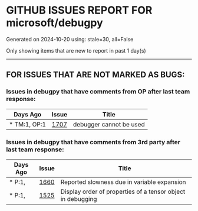 
# GITHUB ISSUES REPORT FOR microsoft/debugpy


Generated on 2024-10-20 using: stale=30, all=False


Only showing items that are new to report in past 1 day(s)


---

## FOR ISSUES THAT ARE NOT MARKED AS BUGS:


### Issues in debugpy that have comments from OP after last team response:

| Days Ago | Issue | Title |
| --- | --- | --- |
 | \* TM:1, OP:1  |[1707](https://github.com/microsoft/debugpy/issues/1707 "debugger cannot be used")  |debugger cannot be used |

### Issues in debugpy that have comments from 3rd party after last team response:

| Days Ago | Issue | Title |
| --- | --- | --- |
 | \* P:1,  |[1660](https://github.com/microsoft/debugpy/issues/1660 "Reported slowness due in variable expansion")  |Reported slowness due in variable expansion |
 | \* P:1,  |[1525](https://github.com/microsoft/debugpy/issues/1525 "Display order of properties of a tensor object in debugging")  |Display order of properties of a tensor object in debugging |




















